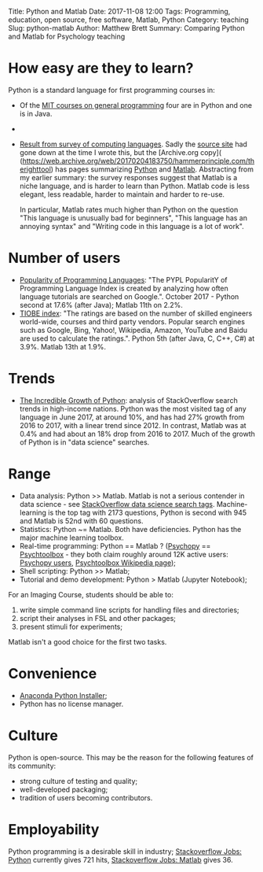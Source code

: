 Title: Python and Matlab
Date: 2017-11-08 12:00
Tags: Programming, education, open source, free software, Matlab, Python
Category: teaching
Slug: python-matlab
Author: Matthew Brett
Summary: Comparing Python and Matlab for Psychology teaching

# How easy are they to learn?

Python is a standard language for first programming courses in:

* Of the [MIT courses on general
  programming](https://ocw.mit.edu/courses/intro-programming/#general) four
  are in Python and one is in Java.
* 

* [Result from survey of computing
  languages](https://plus.google.com/u/0/+MatthewBrett/posts/HAsy7HWMyc5).
  Sadly the [source
  site](http://hammerprinciple.com/therighttool) had gone down at the time I
  wrote this, but the [Archive.org copy](
  (https://web.archive.org/web/20170204183750/hammerprinciple.com/therighttool)
  has pages summarizing
  [Python](https://web.archive.org/web/20170205052954/http://www.hammerprinciple.com:80/therighttool/items/python)
  and
  [Matlab](https://web.archive.org/web/20170205074106/http://www.hammerprinciple.com:80/therighttool/items/matlab).
  Abstracting from my earlier summary: the survey responses suggest that
  Matlab is a niche language, and is harder to learn than Python.  Matlab code
  is less elegant, less readable, harder to maintain and harder to re-use.

  In particular, Matlab rates much higher than Python on the question "This
  language is unusually bad for beginners", "This language has an annoying
  syntax" and "Writing code in this language is a lot of work".

# Number of users

* [Popularity of Programming Languages](http://pypl.github.io/PYPL.html): "The
  PYPL PopularitY of Programming Language Index is created by analyzing how
  often language tutorials are searched on Google.".  October 2017 - Python
  second at 17.6% (after Java); Matlab 11th on 2.2%.
* [TIOBE index](https://www.tiobe.com/tiobe-index): "The ratings are based on
  the number of skilled engineers world-wide, courses and third party vendors.
  Popular search engines such as Google, Bing, Yahoo!, Wikipedia, Amazon,
  YouTube and Baidu are used to calculate the ratings.".  Python 5th (after
  Java, C, C++, C#) at 3.9%.  Matlab 13th at 1.9%.

# Trends

* [The Incredible Growth of
  Python](https://stackoverflow.blog/2017/09/06/incredible-growth-python):
  analysis of StackOverflow search trends in high-income nations.  Python was
  the most visited tag of any language in June 2017, at around 10%, and has
  had 27% growth from 2016 to 2017, with a linear trend since 2012.  In
  contrast, Matlab was at 0.4% and had about an 18% drop from 2016 to 2017.
  Much of the growth of Python is in "data science" searches.

# Range

* Data analysis: Python >> Matlab.  Matlab is not a serious contender in data
  science - see [StackOverflow data science search
  tags](https://datascience.stackexchange.com/tags).  Machine-learning is the
  top tag with 2173 questions, Python is second with 945 and Matlab is 52nd
  with 60 questions.
* Statistics: Python ~= Matlab.  Both have deficiencies.  Python has the major
  machine learning toolbox.
* Real-time programming: Python == Matlab ?
  ([Psychopy](http://www.psychopy.org/) ==
  [Psychtoolbox](http://psychtoolbox.org/) - they both claim roughly around
  12K active users: [Psychopy users](http://www.psychopy.org/usage.php),
  [Psychtoolbox Wikipedia
  page](https://en.wikipedia.org/wiki/Psychtoolbox_for_MATLAB));
* Shell scripting: Python >> Matlab;
* Tutorial and demo development: Python > Matlab (Jupyter Notebook);

For an Imaging Course, students should be able to:

1. write simple command line scripts for handling files and directories;
2. script their analyses in FSL and other packages;
3. present stimuli for experiments;

Matlab isn't a good choice for the first two tasks.

# Convenience

* [Anaconda Python Installer](https://anaconda.org);
* Python has no license manager.

# Culture

Python is open-source.  This may be the reason for the following features of
its community:

* strong culture of testing and quality;
* well-developed packaging;
* tradition of users becoming contributors.

# Employability

Python programming is a desirable skill in industry; [Stackoverflow Jobs:
Python](https://stackoverflow.com/jobs?sort=i&q=Python) currently gives 721
hits, [Stackoverflow Jobs:
Matlab](https://stackoverflow.com/jobs?sort=i&q=Matlab) gives 36.
